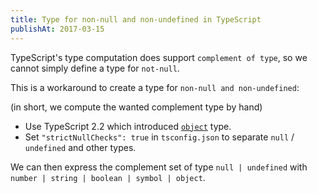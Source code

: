 ```yaml
---
title: Type for non-null and non-undefined in TypeScript
publishAt: 2017-03-15
---
```


TypeScript's type computation does support `complement of type`, so we cannot simply define a type for `not-null`.

This is a workaround to create a type for `non-null and non-undefined`:

(in short, we compute the wanted complement type by hand)

- Use TypeScript 2.2 which introduced [`object`](https://www.typescriptlang.org/docs/handbook/release-notes/typescript-2-2.html#object-type) type.
- Set `"strictNullChecks": true` in `tsconfig.json` to separate `null` / `undefined` and other types.

We can then express the complement set of type `null | undefined` with `number | string | boolean | symbol | object`.
